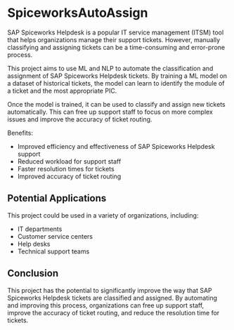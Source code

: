 # SpiceworksAutoAssign

SAP Spiceworks Helpdesk is a popular IT service management (ITSM) tool that helps organizations manage their support tickets. However, manually classifying and assigning tickets can be a time-consuming and error-prone process.

This project aims to use ML and NLP to automate the classification and assignment of SAP Spiceworks Helpdesk tickets. By training a ML model on a dataset of historical tickets, the model can learn to identify the module of a ticket and the most appropriate PIC.

Once the model is trained, it can be used to classify and assign new tickets automatically. This can free up support staff to focus on more complex issues and improve the accuracy of ticket routing.

Benefits:
* Improved efficiency and effectiveness of SAP Spiceworks Helpdesk support
* Reduced workload for support staff
* Faster resolution times for tickets
* Improved accuracy of ticket routing

## Potential Applications

This project could be used in a variety of organizations, including:
* IT departments
* Customer service centers
* Help desks
* Technical support teams

## Conclusion

This project has the potential to significantly improve the way that SAP Spiceworks Helpdesk tickets are classified and assigned. By automating and improving this process, organizations can free up support staff, improve the accuracy of ticket routing, and reduce the resolution time for tickets.
